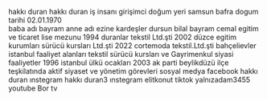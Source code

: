 hakkı duran
hakkı duran iş insanı girişimci
doğum yeri samsun bafra dogum tarihi 02.01.1970  
baba adı bayram anne adı ezine 
kardeşler dursun bilal bayram cemal 
egitim ve ticaret 
lise mezunu 
1994 duranlar tekstil Ltd.şti
2002 düzce egitim kurumları sürücü kursları Ltd.şti
2022 cortemoda tekstil.Ltd.şti bahçelievler istanbul 
faaliyet alanları tekstil sürücü kursları ve Gayrimenkul 
siyasi faaliyetler 
1996 istanbul ülkü ocakları
2003 ak parti beylikdüzü ilçe teşkilatında aktif siyaset ve yönetim görevleri
sosyal medya 
facebook hakkı duran 
ınstegram hakkı duran3
ınstegram elitkonut
tiktok yalnızadam3455
youtube Bor tv
